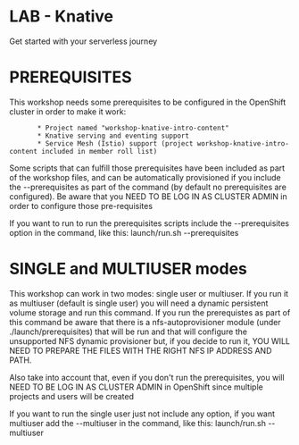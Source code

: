 LAB - Knative
=====================

Get started with your serverless journey



PREREQUISITES
=====================

This workshop needs some prerequisites to be configured in the OpenShift cluster in order to make it work:

           * Project named "workshop-knative-intro-content"
           * Knative serving and eventing support
           * Service Mesh (Istio) support (project workshop-knative-intro-content included in member roll list)

Some scripts that can fulfill those prerequisites have been included as part of the workshop files, and can be automatically provisioned if you include the --prerequisites as part of the command (by default no prerequisites are configured). Be aware that you NEED TO BE LOG IN AS CLUSTER ADMIN in order to configure those pre-requisites

If you want to run to run the prerequisites scripts include the --prerequisites option in the command, like this: launch/run.sh --prerequisites


SINGLE and MULTIUSER modes
=====================


This workshop can work in two modes: single user or multiuser. If you run it as multiuser (default is single user) you will need a dynamic persistent volume storage and run this command. If you run the prerequistes as part of this command be aware that there is a nfs-autoprovisioner module (under ./launch/prerequisites) that will be run and that will configure the unsupported NFS dynamic provisioner but, if you decide to run it, YOU WILL NEED TO PREPARE THE FILES WITH THE RIGHT NFS IP ADDRESS AND PATH.

Also take into account that, even if you don't run the prerequisites, you will NEED TO BE LOG IN AS CLUSTER ADMIN in OpenShift since multiple projects and users will be created

If you want to run the single user just not include any option, if you want multiuser add the --multiuser in the command, like this: launch/run.sh --multiuser
